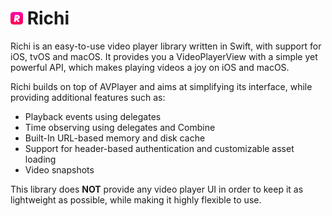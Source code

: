 <h1>
    <img src="./Logo.png" height="20" />
    Richi
</h1>

Richi is an easy-to-use video player library written in Swift, with support for iOS, tvOS and macOS.
It provides you a VideoPlayerView with a simple yet powerful API, which makes playing videos a joy on iOS and macOS.

Richi builds on top of AVPlayer and aims at simplifying its interface, while providing additional features such as:

- Playback events using delegates
- Time observing using delegates and Combine
- Built-In URL-based memory and disk cache
- Support for header-based authentication and customizable asset loading
- Video snapshots

This library does **NOT** provide any video player UI in order to keep it as lightweight as possible, while making it highly flexible to use.

